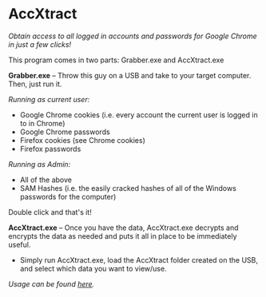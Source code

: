 AccXtract
=========

*Obtain access to all logged in accounts and passwords for Google Chrome in just a few clicks!*


This program comes in two parts: Grabber.exe and AccXtract.exe


**Grabber.exe** –
Throw this guy on a USB and take to your target computer.  Then, just run it.

*Running as current user:*
- Google Chrome cookies (i.e. every account the current user is logged in to in Chrome)
- Google Chrome passwords
- Firefox cookies (see Chrome cookies)
- Firefox passwords

*Running as Admin:*
- All of the above
- SAM Hashes (i.e. the easily cracked hashes of all of the Windows passwords for the computer)

Double click and that's it!


**AccXtract.exe** –
Once you have the data, AccXtract.exe decrypts and encrypts the data as needed and puts it all in place to be immediately useful.

- Simply run AccXtract.exe, load the AccXtract folder created on the USB, and select which data you want to view/use.


*Usage can be found [here](https://github.com/garrett-davidson/AccXtract/wiki/AccXtract-Usage).*
